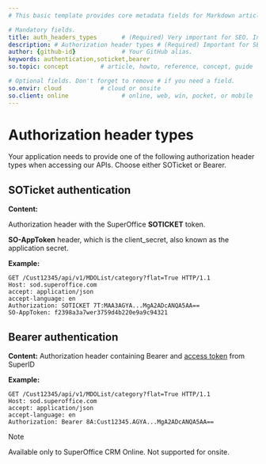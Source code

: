 ```yaml
---
# This basic template provides core metadata fields for Markdown articles on docs.superoffice.com.

# Mandatory fields.
title: auth_headers_types       # (Required) Very important for SEO. Intent in a unique string of 43-59 chars including spaces.
description: # Authorization header types # (Required) Important for SEO. Recommended character length is 115-145 characters including spaces.
author: {github-id}             # Your GitHub alias.
keywords: authentication,soticket,bearer
so.topic: concept         # article, howto, reference, concept, guide

# Optional fields. Don't forget to remove # if you need a field.
so.envir: cloud           # cloud or onsite
so.client: online               # online, web, win, pocket, or mobile
---
```


# Authorization header types

Your application needs to provide one of the following authorization header types when accessing our APIs. Choose either SOTicket or Bearer.

## SOTicket authentication

**Content:** 

Authorization header with the SuperOffice **SOTICKET** token.

**SO-AppToken** header, which is the client_secret, also known as the application secret.

**Example:**

```http
GET /Cust12345/api/v1/MDOList/category?flat=True HTTP/1.1
Host: sod.superoffice.com
accept: application/json
accept-language: en
Authorization: SOTICKET 7T:MAA3AGYA...MgA2ADcANQA5AA==
SO-AppToken: f2398a3a7wer3759d4b220e9a9c94321
```

## Bearer authentication

**Content:**  Authorization header containing Bearer and [access token][1] from SuperID

**Example:**

```http
GET /Cust12345/api/v1/MDOList/category?flat=True HTTP/1.1
Host: sod.superoffice.com
accept: application/json
accept-language: en
Authorization: Bearer 8A:Cust12345.AGYA...MgA2ADcANQA5AA==
```

> [!NOTE]
> Available only to SuperOffice CRM Online. Not supported for onsite.

<!-- Referenced links -->
[1]: access-token.md
